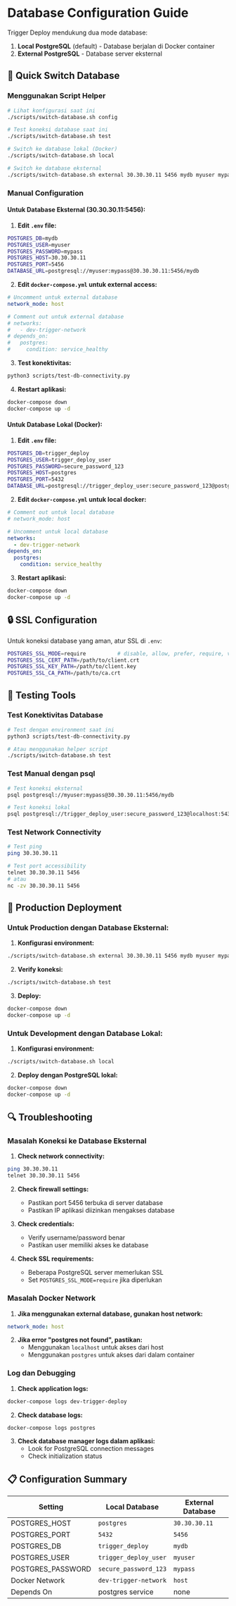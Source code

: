 # Database Configuration Guide

Trigger Deploy mendukung dua mode database:

1. **Local PostgreSQL** (default) - Database berjalan di Docker container
2. **External PostgreSQL** - Database server eksternal

## 🔧 Quick Switch Database

### Menggunakan Script Helper

```bash
# Lihat konfigurasi saat ini
./scripts/switch-database.sh config

# Test koneksi database saat ini
./scripts/switch-database.sh test

# Switch ke database lokal (Docker)
./scripts/switch-database.sh local

# Switch ke database eksternal
./scripts/switch-database.sh external 30.30.30.11 5456 mydb myuser mypass
```

### Manual Configuration

#### Untuk Database Eksternal (30.30.30.11:5456):

1. **Edit `.env` file:**
```bash
POSTGRES_DB=mydb
POSTGRES_USER=myuser
POSTGRES_PASSWORD=mypass
POSTGRES_HOST=30.30.30.11
POSTGRES_PORT=5456
DATABASE_URL=postgresql://myuser:mypass@30.30.30.11:5456/mydb
```

2. **Edit `docker-compose.yml` untuk external access:**
```yaml
# Uncomment untuk external database
network_mode: host

# Comment out untuk external database  
# networks:
#   - dev-trigger-network
# depends_on:
#   postgres:
#     condition: service_healthy
```

3. **Test konektivitas:**
```bash
python3 scripts/test-db-connectivity.py
```

4. **Restart aplikasi:**
```bash
docker-compose down
docker-compose up -d
```

#### Untuk Database Lokal (Docker):

1. **Edit `.env` file:**
```bash
POSTGRES_DB=trigger_deploy
POSTGRES_USER=trigger_deploy_user
POSTGRES_PASSWORD=secure_password_123
POSTGRES_HOST=postgres
POSTGRES_PORT=5432
DATABASE_URL=postgresql://trigger_deploy_user:secure_password_123@postgres:5432/trigger_deploy
```

2. **Edit `docker-compose.yml` untuk local docker:**
```yaml
# Comment out untuk local database
# network_mode: host

# Uncomment untuk local database
networks:
  - dev-trigger-network
depends_on:
  postgres:
    condition: service_healthy
```

3. **Restart aplikasi:**
```bash
docker-compose down
docker-compose up -d
```

## 🔒 SSL Configuration

Untuk koneksi database yang aman, atur SSL di `.env`:

```bash
POSTGRES_SSL_MODE=require          # disable, allow, prefer, require, verify-ca, verify-full
POSTGRES_SSL_CERT_PATH=/path/to/client.crt
POSTGRES_SSL_KEY_PATH=/path/to/client.key  
POSTGRES_SSL_CA_PATH=/path/to/ca.crt
```

## 🧪 Testing Tools

### Test Konektivitas Database
```bash
# Test dengan environment saat ini
python3 scripts/test-db-connectivity.py

# Atau menggunakan helper script
./scripts/switch-database.sh test
```

### Test Manual dengan psql
```bash
# Test koneksi eksternal
psql postgresql://myuser:mypass@30.30.30.11:5456/mydb

# Test koneksi lokal
psql postgresql://trigger_deploy_user:secure_password_123@localhost:5432/trigger_deploy
```

### Test Network Connectivity
```bash
# Test ping
ping 30.30.30.11

# Test port accessibility
telnet 30.30.30.11 5456
# atau
nc -zv 30.30.30.11 5456
```

## 🚀 Production Deployment

### Untuk Production dengan Database Eksternal:

1. **Konfigurasi environment:**
```bash
./scripts/switch-database.sh external 30.30.30.11 5456 mydb myuser mypass
```

2. **Verify koneksi:**
```bash
./scripts/switch-database.sh test
```

3. **Deploy:**
```bash
docker-compose down
docker-compose up -d
```

### Untuk Development dengan Database Lokal:

1. **Konfigurasi environment:**
```bash
./scripts/switch-database.sh local
```

2. **Deploy dengan PostgreSQL lokal:**
```bash
docker-compose down
docker-compose up -d
```

## 🔍 Troubleshooting

### Masalah Koneksi ke Database Eksternal

1. **Check network connectivity:**
```bash
ping 30.30.30.11
telnet 30.30.30.11 5456
```

2. **Check firewall settings:**
   - Pastikan port 5456 terbuka di server database
   - Pastikan IP aplikasi diizinkan mengakses database

3. **Check credentials:**
   - Verify username/password benar
   - Pastikan user memiliki akses ke database

4. **Check SSL requirements:**
   - Beberapa PostgreSQL server memerlukan SSL
   - Set `POSTGRES_SSL_MODE=require` jika diperlukan

### Masalah Docker Network

1. **Jika menggunakan external database, gunakan host network:**
```yaml
network_mode: host
```

2. **Jika error "postgres not found", pastikan:**
   - Menggunakan `localhost` untuk akses dari host
   - Menggunakan `postgres` untuk akses dari dalam container

### Log dan Debugging

1. **Check application logs:**
```bash
docker-compose logs dev-trigger-deploy
```

2. **Check database logs:**
```bash
docker-compose logs postgres
```

3. **Check database manager logs dalam aplikasi:**
   - Look for PostgreSQL connection messages
   - Check initialization status

## 📋 Configuration Summary

| Setting | Local Database | External Database |
|---------|---------------|------------------|
| POSTGRES_HOST | `postgres` | `30.30.30.11` |
| POSTGRES_PORT | `5432` | `5456` |
| POSTGRES_DB | `trigger_deploy` | `mydb` |
| POSTGRES_USER | `trigger_deploy_user` | `myuser` |
| POSTGRES_PASSWORD | `secure_password_123` | `mypass` |
| Docker Network | `dev-trigger-network` | `host` |
| Depends On | postgres service | none |
